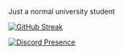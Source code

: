 Just a normal university student



[![GitHub Streak](https://streak-stats.demolab.com/?user=MakLo1337)](https://git.io/streak-stats)


[![Discord Presence](https://lanyard.cnrad.dev/api/:id)](https://discord.com/users/852868278292316200)
